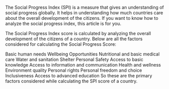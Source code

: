 The Social Progress Index (SPI) is a measure that gives an understanding of social progress globally. 
It helps in understanding how much countries care about the overall development of the citizens. 
If you want to know how to analyze the social progress index, this article is for you.

The Social Progress Index score is calculated by analyzing the overall development of the citizens of a country. Below are all the factors considered for calculating the Social Progress Score:

Basic human needs
Wellbeing
Opportunities
Nutritional and basic medical care
Water and sanitation
Shelter
Personal Safety
Access to basic knowledge
Access to information and communication
Health and wellness
Environment quality
Personal rights
Personal freedom and choice
Inclusiveness
Access to advanced education
So these are the primary factors considered while calculating the SPI score of a country.
